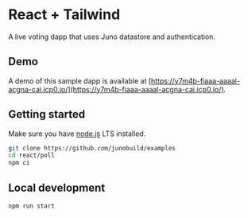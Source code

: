 # React + Tailwind

A live voting dapp that uses Juno datastore and authentication.

## Demo

A demo of this sample dapp is available at [https://y7m4b-fiaaa-aaaal-acgna-cai.icp0.io/](https://y7m4b-fiaaa-aaaal-acgna-cai.icp0.io/).

## Getting started

Make sure you have [node.js](https://nodejs.org) LTS installed.

```bash
git clone https://github.com/junobuild/examples
cd react/poll
npm ci
```

## Local development

```
npm run start
```
